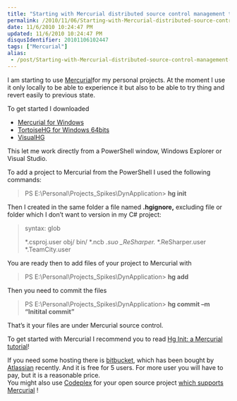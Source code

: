 ```yaml
---
title: "Starting with Mercurial distributed source control management tool on Windows"
permalink: /2010/11/06/Starting-with-Mercurial-distributed-source-control-management-tool-on-Windows/
date: 11/6/2010 10:24:47 PM
updated: 11/6/2010 10:24:47 PM
disqusIdentifier: 20101106102447
tags: ["Mercurial"]
alias:
 - /post/Starting-with-Mercurial-distributed-source-control-management-tool-on-Windows.aspx/index.html
---
```

I am starting to use [Mercurial](http://mercurial.selenic.com/)for my personal projects. At the moment I use it only locally to be able to experience it but also to be able to try thing and revert easily to previous state.

To get started I downloaded
<!-- more -->

*   [Mercurial for Windows](http://mercurial.selenic.com/downloads/)
*   [TortoiseHG for Windows 64bits](http://mercurial.selenic.com/downloads/)
*   [VisualHG](http://visualhg.codeplex.com/)  

This let me work directly from a PowerShell window, Windows Explorer or Visual Studio. 

To add a project to Mercurial from the PowerShell I used the following commands:

> PS E:\Personal\Projects\_Spikes\DynApplication> **hg init**

Then I created in the same folder a file named **.hgignore,** excluding file or folder which I don’t want to version in my C# project:

> syntax: glob
> 
> *.csproj.user
> obj/
> bin/
> *.ncb
> *.suo
> _ReSharper.*
> *.ReSharper.user
> *.TeamCity.user

You are ready then to add files of your project to Mercurial with

> PS E:\Personal\Projects\_Spikes\DynApplication> **hg add**

Then you need to commit the files

> PS E:\Personal\Projects\_Spikes\DynApplication> **hg commit –m “Initital commit”**

That’s it your files are under Mercurial source control.

To get started with Mercurial I recommend you to read [Hg Init: a Mercurial tutorial](http://hginit.com/index.html)!

If you need some hosting there is [bitbucket](http://bitbucket.org/), which has been bought by [Atlassian](http://www.atlassian.com/) recently. And it is free for 5 users. For more user you will have to pay, but it is a reasonable price.      
You might also use [Codeplex](http://www.codeplex.com/) for your open source project [which supports Mercurial](http://codeplex.codeplex.com/wikipage?title=Source%20Control&referringTitle=Documentation) !
